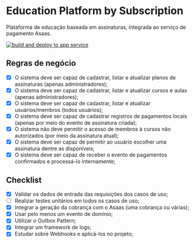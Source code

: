 # Education Platform by Subscription

<p>Plataforma de educação baseada em assinaturas, integrada ao serviço de pagamento Asaas.</p> 

[![build and deploy to app service](https://github.com/backjoao88/education-by-subscription-api/actions/workflows/build.yml/badge.svg)](https://github.com/backjoao88/education-by-subscription-api/actions/workflows/build.yml)

## Regras de negócio

- [x] O sistema deve ser capaz de cadastrar, listar e atualizar planos de assinaturas (apenas administradores);
- [x] O sistema deve ser capaz de cadastrar, listar e atualizar cursos e aulas (apenas administradores);
- [x] O sistema deve ser capaz de cadastrar, listar e atualizar usuários/membros (todos usuários);
- [x] O sistema deve ser capaz de cadastrar registros de pagamentos locais (apenas por meio do evento de assinatura criada);
- [x] O sistema não deve permitir o acesso de membros à cursos não autorizados (por meio da assinatura atual);
- [x] O sistema deve ser capaz de permitir ao usuário escolher uma assinatura dentre as disponíveis;
- [x] O sistema deve ser capaz de receber o evento de pagamentos confirmados e processá-lo internamente;

## Checklist

- [x] Validar os dados de entrada das requisições dos casos de uso;
- [ ] Realizar testes unitários em todos os casos de uso;
- [x] Integrar a geração da cobrança com o Asaas (uma cobrança ou várias);
- [x] Usar pelo menos um evento de domínio;
- [x] Utilizar o Outbox Pattern;
- [x] Integrar um framework de logs;
- [x] Estudar sobre Webhooks e aplicá-los no projeto;
